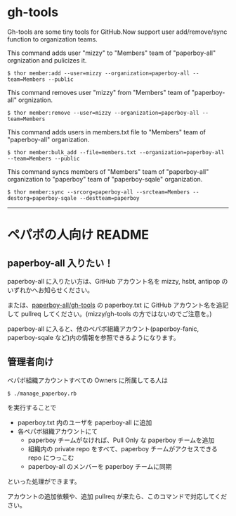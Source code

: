 # gh-tools

Gh-tools are some tiny tools for GitHub.Now support user add/remove/sync function to organization teams.

This command adds user "mizzy" to "Members" team of "paperboy-all" orgnization and pulicizes it.

```
$ thor member:add --user=mizzy --organization=paperboy-all --team=Members --public
```

This command removes user "mizzy" from "Members" team of "paperboy-all" orgnization.

```
$ thor member:remove --user=mizzy --organization=paperboy-all --team=Members
```

This command adds users in members.txt file to "Members" team of "paperboy-all" organization.

```
$ thor member:bulk_add --file=members.txt --organization=paperboy-all --team=Members --public
```

This command syncs members of "Members" team of "paperboy-all" organization to "paperboy" team of "paperboy-sqale" organization.

```
$ thor member:sync --srcorg=paperboy-all --srcteam=Members --destorg=paperboy-sqale --destteam=paperboy
```

----

# ペパボの人向け README

## paperboy-all 入りたい！

paperboy-all に入りたい方は、GitHub アカウント名を mizzy, hsbt, antipop のいずれかへお知らせください。

または、[paperboy-all/gh-tools](https://github.com/paperboy-all/gh-tools) の paperboy.txt に GitHub アカウント名を追記して pullreq してください。(mizzy/gh-tools の方ではないのでご注意を。)

paperboy-all に入ると、他のペパボ組織アカウント(paperboy-fanic, paperboy-sqale など)内の情報を参照できるようになります。

## 管理者向け

ペパボ組織アカウントすべての Owners に所属してる人は

```
$ ./manage_paperboy.rb
```

を実行することで

 * paperboy.txt 内のユーザを paperboy-all に追加
 * 各ペパボ組織アカウントにて
   * paperboy チームがなければ、Pull Only な paperboy チームを追加
   * 組織内の private repo をすべて、paperboy チームがアクセスできる repo につっこむ
   * paperboy-all のメンバーを paperboy チームに同期

といった処理ができます。

アカウントの追加依頼や、追加 pullreq が来たら、このコマンドで対応してください。
